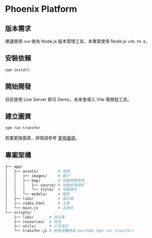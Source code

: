 # Phoenix Platform

## 版本需求

建議使用 `nvm` 做為 Node.js 版本管理工具，本專案使用 Node.js `v20.19.4`。

## 安裝依賴

``` bash
npm install
```

## 開始開發

目前使用 Live Server 即可 Demo，未來會導入 Vite 等開發工具。

## 建立圖資

``` bash
npm run transfer
```

若要更換圖資，詳情請參考 [更換圖資](./scripts/resources/README.md)。

## 專案架構

``` bash
├── app/
│   ├── assets/         # 資源
│   │   ├── images/     # 圖片
│   │   ├── map/        # 地圖相關資源
│   │   │   ├── source/ # 地圖來源資料
│   │   │   └── style/  # 地圖樣式
│   │   └── models/     # 模型
│   ├── libs/           # 涵式庫
│   ├── index.html      # 主頁
│   └── main.js         # 主程式
└── scripts/
    ├── libs/       # 涵式庫
    ├── resources/  # 資源
    ├── utils/      # 工具涵式
    └── transfer.js # 將資源轉換成 GeoJSON（npm run transfer）
```